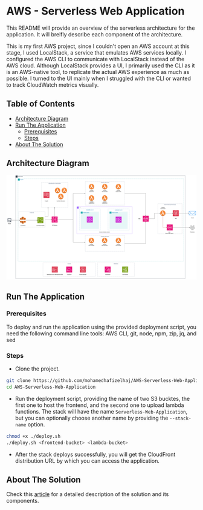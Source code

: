 # AWS - Serverless Web Application

This README will provide an overview of the serverless architecture for the application. It will breifly describe each component of the architecture.

This is my first AWS project, since I couldn't open an AWS account at this stage, I used LocalStack, a service that emulates AWS services locally. I configured the AWS CLI to communicate with LocalStack instead of the AWS cloud. Although LocalStack provides a UI, I primarily used the CLI as it is an AWS-native tool, to replicate the actual AWS experience as much as possible. I turned to the UI mainly when I struggled with the CLI or wanted to track CloudWatch metrics visually.

## Table of Contents

- [Architecture Diagram](#architecture-diagram)
- [Run The Application](#runtheapplication)
  - [Prerequisites](#prerequisites)
  - [Steps](#steps)
- [About The Solution](#aboutthesolution)

## Architecture Diagram

![Architecture Diagram](./diagram.png)

## Run The Application

### Prerequisites

To deploy and run the application using the provided deployment script, you need the following command line tools: AWS CLI, git, node, npm, zip, jq, and sed

### Steps

- Clone the project.

```bash
git clone https://github.com/mohamedhafizelhaj/AWS-Serverless-Web-Application
cd AWS-Serverless-Web-Application
```

- Run the deployment script, providing the name of two S3 bucktes, the first one to host the frontend, and the second one to upload lambda functions. The stack will have the name ```Serverless-Web-Application```, but you can optionally choose another name by providing the ```--stack-name``` option.

```bash
chmod +x ./deploy.sh
./deploy.sh <frontend-bucket> <lambda-bucket>
```

- After the stack deploys successfully, you will get the CloudFront distribution URL by which you can access the application.

## About The Solution

Check this [article](https://medium.com/@mohamedhafizelhaj/aws-serverless-web-application-6941380d2a21) for a detailed description of the solution and its components.
